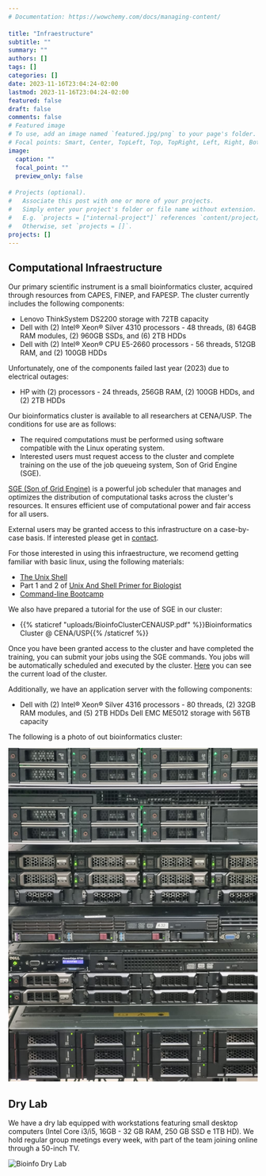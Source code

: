 ```yaml
---
# Documentation: https://wowchemy.com/docs/managing-content/

title: "Infraestructure"
subtitle: ""
summary: ""
authors: []
tags: []
categories: []
date: 2023-11-16T23:04:24-02:00
lastmod: 2023-11-16T23:04:24-02:00
featured: false
draft: false
comments: false  
# Featured image
# To use, add an image named `featured.jpg/png` to your page's folder.
# Focal points: Smart, Center, TopLeft, Top, TopRight, Left, Right, BottomLeft, Bottom, BottomRight.
image:
  caption: ""
  focal_point: ""
  preview_only: false

# Projects (optional).
#   Associate this post with one or more of your projects.
#   Simply enter your project's folder or file name without extension.
#   E.g. `projects = ["internal-project"]` references `content/project/deep-learning/index.md`.
#   Otherwise, set `projects = []`.
projects: []
---
```


## Computational Infraestructure

Our primary scientific instrument is a small bioinformatics cluster, acquired through resources from CAPES, FINEP, and FAPESP. The cluster currently includes the following components:

- Lenovo ThinkSystem DS2200 storage with 72TB capacity
- Dell with (2) Intel® Xeon® Silver 4310 processors - 48 threads, (8) 64GB RAM modules, (2) 960GB SSDs, and (6) 2TB HDDs
- Dell with (2) Intel® Xeon® CPU E5-2660 processors - 56 threads, 512GB RAM, and (2) 100GB HDDs

Unfortunately, one of the components failed last year (2023) due to electrical outages:

- HP with (2) processors - 24 threads, 256GB RAM, (2) 100GB HDDs, and (2) 2TB HDDs

Our bioinformatics cluster is available to all researchers at CENA/USP. The conditions for use are as follows:

- The required computations must be performed using software compatible with the Linux operating system.
- Interested users must request access to the cluster and complete training on the use of the job queueing system, Son of Grid Engine (SGE).

[SGE (Son of Grid Engine)](https://gridengine.sourceforge.io/SGE/) is a powerful job scheduler that manages and optimizes the distribution of computational tasks across the cluster's resources. It ensures efficient use of computational power and fair access for all users. 

External users may be granted access to this infrastructure on a case-by-case basis. If interested please get in [contact](/contact/).

For those interested in using this infraestructure, we recomend getting familiar with basic linux, using the following materials:

- [The Unix Shell](https://swcarpentry.github.io/shell-novice/)
- Part 1 and 2 of  [Unix And Shell Primer for Biologist](http://korflab.ucdavis.edu/Unix_and_Perl/current.html)
- [Command-line Bootcamp](http://korflab.ucdavis.edu/bootcamp.html)

We also have prepared a tutorial for the use of SGE in our cluster:

- {{% staticref "uploads/BioinfoClusterCENAUSP.pdf" %}}Bioinformatics Cluster @ CENA/USP{{% /staticref %}}

Once you have been granted access to the cluster and have completed the training, you can submit your jobs using the SGE commands. You jobs will be automatically scheduled and executed by the cluster. [Here](qstatCluster.html) you can see the current load of the cluster.

Additionally, we have an application server with the following components:

- Dell with (2) Intel® Xeon® Silver 4316 processors - 80 threads, (2) 32GB RAM modules, and (5) 2TB HDDs
Dell EMC ME5012 storage with 56TB capacity

The following is a photo of out bioinformatics cluster:

![Bioinfo Cluster](LabBCES_BioinfoCluster.jpg)

## Dry Lab

We have a dry lab equipped with workstations featuring small desktop computers (Intel Core i3/i5, 16GB - 32 GB RAM, 250 GB SSD e 1TB HD). We hold regular group meetings every week, with part of the team joining online through a 50-inch TV.

![Bioinfo Dry Lab](LabBCES_DryLab.jpg)
